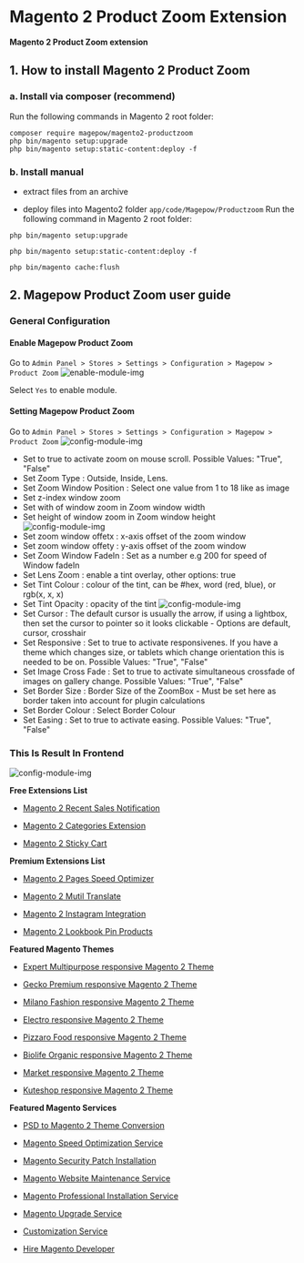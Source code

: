 # Magento 2 Product Zoom Extension
**Magento 2 Product Zoom extension**

## 1. How to install Magento 2 Product Zoom

### a. Install via composer (recommend)

Run the following commands in Magento 2 root folder:

```
composer require magepow/magento2-productzoom
php bin/magento setup:upgrade
php bin/magento setup:static-content:deploy -f
```

### b. Install manual


* extract files from an archive

* deploy files into Magento2 folder `app/code/Magepow/Productzoom`
Run the following command in Magento 2 root folder:

`php bin/magento setup:upgrade`

`php bin/magento setup:static-content:deploy -f`

`php bin/magento cache:flush`
## 2. Magepow Product Zoom user guide
### General Configuration
#### Enable Magepow Product Zoom
Go to `Admin Panel > Stores > Settings > Configuration > Magepow > Product Zoom`
![enable-module-img](https://github.com/magepow/magento2-productzoom/blob/master/media/enable.PNG)

Select `Yes` to enable module.
#### Setting Magepow Product Zoom
Go to `Admin Panel > Stores > Settings > Configuration > Magepow > Product Zoom`
![config-module-img](https://github.com/magepow/magento2-productzoom/blob/master/media/backend_config.PNG)
* Set to true to activate zoom on mouse scroll. Possible Values: "True", "False"
* Set Zoom Type : Outside, Inside, Lens.
* Set Zoom Window Position : Select one value from 1 to 18 like as image
* Set z-index window zoom
* Set with of window zoom in Zoom window width
* Set height of window zoom in Zoom window height
![config-module-img](https://github.com/magepow/magento2-productzoom/blob/master/media/backend_config2.PNG)
* Set zoom window offetx : x-axis offset of the zoom window
* Set zoom window offety : y-axis offset of the zoom window
* Set Zoom Window FadeIn : Set as a number e.g 200 for speed of Window fadeIn
* Set Lens Zoom : enable a tint overlay, other options: true
* Set Tint Colour : colour of the tint, can be #hex, word (red, blue), or rgb(x, x, x)
* Set Tint Opacity : opacity of the tint
![config-module-img](https://github.com/magepow/magento2-productzoom/blob/master/media/backend_config3.PNG)
* Set Cursor : The default cursor is usually the arrow, if using a lightbox, then set the cursor to pointer so it looks clickable - Options are default, cursor, crosshair
* Set Responsive : Set to true to activate responsivenes. If you have a theme which changes size, or tablets which change orientation this is needed to be on. Possible Values: "True", "False"
* Set Image Cross Fade : Set to true to activate simultaneous crossfade of images on gallery change. Possible Values: "True", "False"
* Set Border Size : Border Size of the ZoomBox - Must be set here as border taken into account for plugin calculations
* Set Border Colour : Select Border Colour
* Set Easing : Set to true to activate easing. Possible Values: "True", "False"
### This Is Result In Frontend
![config-module-img](https://github.com/magepow/magento2-productzoom/blob/master/media/frontend.gif)


**Free Extensions List**

* [Magento 2 Recent Sales Notification](https://magepow.com/magento-2-recent-sales-notification.html)

* [Magento 2 Categories Extension](https://magepow.com/magento-categories-extension.html)

* [Magento 2 Sticky Cart](https://magepow.com/magento-sticky-cart.html)

**Premium Extensions List**

* [Magento 2 Pages Speed Optimizer](https://magepow.com/magento-speed-optimizer.html)

* [Magento 2 Mutil Translate](https://magepow.com/magento-multi-translate.html)

* [Magento 2 Instagram Integration](https://magepow.com/magento-2-instagram.html)

* [Magento 2 Lookbook Pin Products](https://magepow.com/lookbook-pin-products.html)

**Featured Magento Themes**

* [Expert Multipurpose responsive Magento 2 Theme](https://1.envato.market/c/1314680/275988/4415?u=https://themeforest.net/item/expert-premium-responsive-magento-2-and-1-support-rtl-magento-2-/21667789)

* [Gecko Premium responsive Magento 2 Theme](https://1.envato.market/c/1314680/275988/4415?u=https://themeforest.net/item/gecko-responsive-magento-2-theme-rtl-supported/24677410)

* [Milano Fashion responsive Magento 2 Theme](https://1.envato.market/c/1314680/275988/4415?u=https://themeforest.net/item/milano-fashion-responsive-magento-1-2-theme/12141971)

* [Electro responsive Magento 2 Theme](https://1.envato.market/c/1314680/275988/4415?u=https://themeforest.net/item/electro-responsive-magento-1-2-theme/17042067)

* [Pizzaro Food responsive Magento 2 Theme](https://1.envato.market/c/1314680/275988/4415?u=https://themeforest.net/item/pizzaro-food-responsive-magento-1-2-theme/19438157)

* [Biolife Organic responsive Magento 2 Theme](https://1.envato.market/c/1314680/275988/4415?u=https://themeforest.net/item/biolife-organic-food-magento-2-theme-rtl-supported/25712510)

* [Market responsive Magento 2 Theme](https://1.envato.market/c/1314680/275988/4415?u=https://themeforest.net/item/market-responsive-magento-2-theme/22997928)

* [Kuteshop responsive Magento 2 Theme](https://1.envato.market/c/1314680/275988/4415?u=https://themeforest.net/item/kuteshop-multipurpose-responsive-magento-1-2-theme/12985435)

**Featured Magento Services**

* [PSD to Magento 2 Theme Conversion](https://magepow.com/psd-to-magento-theme-conversion.html)

* [Magento Speed Optimization Service](https://magepow.com/magento-speed-optimization-service.html)

* [Magento Security Patch Installation](https://magepow.com/magento-security-patch-installation.html)

* [Magento Website Maintenance Service](https://magepow.com/website-maintenance-service.html)

* [Magento Professional Installation Service](https://magepow.com/professional-installation-service.html)

* [Magento Upgrade Service](https://magepow.com/magento-upgrade-service.html)

* [Customization Service](https://magepow.com/customization-service.html)

* [Hire Magento Developer](https://magepow.com/hire-magento-developer.html)